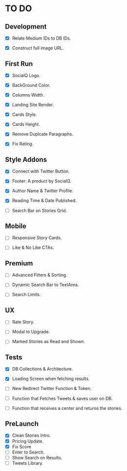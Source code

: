 # TO DO

## Development
- [X] Relate Medium IDs to DB IDs.
- [X] Construct full image URL.


## First Run
- [X] SocialQ Logo.
- [X] BackGround Color.
- [X] Columns Width.
- [X] Landing Site Render.
- [X] Cards Style.
- [X] Cards Height.
- [X] Remove Duplcate Paragraphs.
- [X] Fix Rating.


## Style Addons
- [X] Connect with Twitter Button.
- [X] Footer: A product by SocialQ.
- [X] Author Name & Twitter Profile.
- [X] Reading Time & Date Published.
- [ ] Search Bar on Stories Grid.


## Mobile
- [ ] Responsive Story Cards.
- [ ] Like & No Like CTAs.


## Premium
- [ ] Advanced Filters & Sorting.
- [ ] Dynamic Search Bar to TextArea.
- [ ] Search Limits.


## UX
- [ ] Rate Story.
- [ ] Modal to Upgrade.
- [ ] Marked Stories as Read and Shown.


## Tests 
- [X] DB Collections & Architecture.
- [X] Loading Screen when fetching results.
- [ ] New Redirect Twitter Function & Token.
- [ ] Function that Fetches Tweets & saves user on DB.
- [ ] Function that receives a center and returns the stories.


## PreLaunch
- [X] Clean Stories Intro.
- [X] Pricing Update.
- [X] Fix Score
- [ ] Enter to Search.
- [ ] Show Search on Results.
- [ ] Tweets Library.
